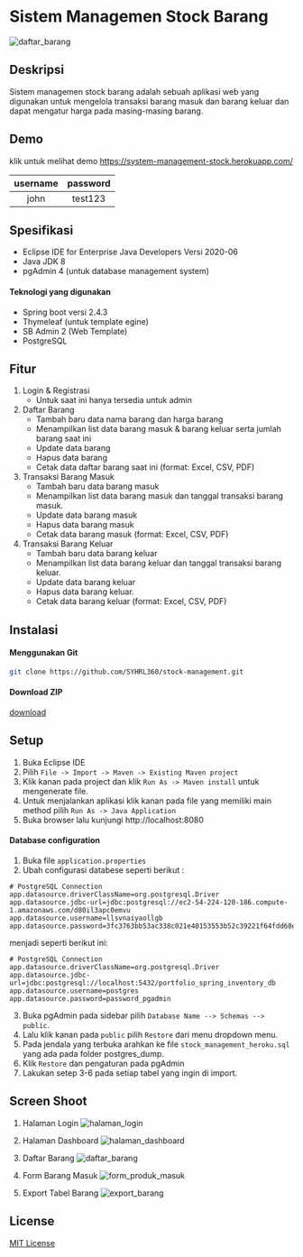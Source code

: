 # Sistem Managemen Stock Barang
![daftar_barang](https://user-images.githubusercontent.com/81602971/123668356-39537780-d865-11eb-9c3b-8d921da34e95.PNG)

Deskripsi
------------------------------------------------------------------------------------
Sistem managemen stock barang adalah sebuah aplikasi web yang digunakan untuk mengelola transaksi barang masuk dan barang keluar dan dapat mengatur harga pada masing-masing barang.

Demo
------------------------------------------------------------------------------------
klik untuk melihat demo
https://system-management-stock.herokuapp.com/

| username | password |
| :---: | :---: |
| john | test123 | 

Spesifikasi
------------------------------------------------------------------------------------
- Eclipse IDE for Enterprise Java Developers Versi 2020-06
- Java JDK 8
- pgAdmin 4 (untuk database management system)

#### Teknologi yang digunakan
- Spring boot versi 2.4.3
- Thymeleaf (untuk template egine)
- SB Admin 2 (Web Template)
- PostgreSQL

Fitur
------------------------------------------------------------------------------------
1. Login & Registrasi 
	- Untuk saat ini hanya tersedia untuk admin
2. Daftar Barang
	- Tambah baru data nama barang dan harga barang
	- Menampilkan list data barang masuk & barang keluar serta jumlah barang saat ini
	- Update data barang
	- Hapus data barang
	- Cetak data daftar barang saat ini (format: Excel, CSV, PDF)
3. Transaksi Barang Masuk
	- Tambah baru data barang masuk
	- Menampilkan list data barang masuk dan tanggal transaksi barang masuk.
	- Update data barang masuk
	- Hapus data barang masuk
	- Cetak data barang masuk (format: Excel, CSV, PDF)
4. Transaksi Barang Keluar
	- Tambah baru data barang keluar
	- Menampilkan list data barang keluar dan tanggal transaksi barang keluar.
	- Update data barang keluar
	- Hapus data barang keluar.
	- Cetak data barang keluar (format: Excel, CSV, PDF)


Instalasi	
------------------------------------------------------------------------------------
#### Menggunakan Git
```bash
git clone https://github.com/SYHRL360/stock-management.git
```

#### Download ZIP
[download](https://github.com/SYHRL360/stock-management/archive/refs/heads/main.zip)

Setup
------------------------------------------------------------------------------------
1. Buka Eclipse IDE
2. Pilih `File -> Import -> Maven -> Existing Maven project`
3. Klik kanan pada project dan klik `Run As -> Maven install` untuk mengenerate file.
4. Untuk menjalankan aplikasi klik kanan pada file yang memiliki main method pilih `Run As -> Java Application`
5. Buka browser lalu kunjungi http://localhost:8080

#### Database configuration
1. Buka file `application.properties`
2. Ubah configurasi databese seperti berikut :
```
# PostgreSQL Connection
app.datasource.driverClassName=org.postgresql.Driver
app.datasource.jdbc-url=jdbc:postgresql://ec2-54-224-120-186.compute-1.amazonaws.com/d80il3apc0emvu
app.datasource.username=llsvnaiyaollgb
app.datasource.password=3fc3763bb53ac338c021e40153553b52c39221f64fdd68eb15b48aa1b976fefd
```
menjadi seperti berikut ini:
```
# PostgreSQL Connection
app.datasource.driverClassName=org.postgresql.Driver
app.datasource.jdbc-url=jdbc:postgresql://localhost:5432/portfolio_spring_inventory_db
app.datasource.username=postgres
app.datasource.password=password_pgadmin
```
3. Buka pgAdmin pada sidebar pilih `Database Name --> Schemas --> public`. 
4. Lalu klik kanan pada `public` pilih `Restore` dari menu dropdown menu.
5. Pada jendala yang terbuka arahkan ke file `stock_management_heroku.sql` yang ada pada folder postgres_dump.
6. Klik `Restore` dan pengaturan pada pgAdmin
7. Lakukan setep 3-6 pada setiap tabel yang ingin di import.

Screen Shoot
------------------------------------------------------------------------------------
1. Halaman Login
![halaman_login](https://user-images.githubusercontent.com/81602971/123669531-62c0d300-d866-11eb-80e4-dc27eb22a010.PNG)

2. Halaman Dashboard
![halaman_dashboard](https://user-images.githubusercontent.com/81602971/123669888-ca771e00-d866-11eb-8486-4443a182da99.PNG)

3. Daftar Barang
![daftar_barang](https://user-images.githubusercontent.com/81602971/123669638-7ff5a180-d866-11eb-83fc-efc40af06deb.PNG)

4. Form Barang Masuk
![form_produk_masuk](https://user-images.githubusercontent.com/81602971/123669720-94399e80-d866-11eb-832c-1de3d560f9b7.PNG)

5. Export Tabel Barang
![export_barang](https://user-images.githubusercontent.com/81602971/123669809-b03d4000-d866-11eb-8265-9dceb21b0223.PNG)

License
------------------------------------------------------------------------------------
[MIT License](https://opensource.org/licenses/MIT)

